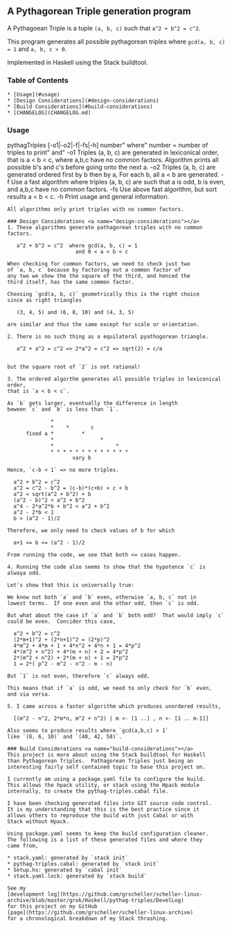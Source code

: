 ## A Pythagorean Triple generation program

A Pythagoean Triple is a tuple `(a, b, c)` such that `a^2 + b^2 = c^2`.

This program generates all possible pythagorean triples where
`gcd(a, b, c) = 1` and `a, b, c > 0`.

Implemented in Haskell using the Stack buildtool.

### Table of Contents
    * [Usage](#usage)
    * [Design Considerations](#design-considerations)
    * [Build Considerations](#build-considerations)
    * [CHANGELOG](CHANGELOG.md)

### Usage <a name="usage"></a>
pythagTriples  [-o1|-o2|-f|-fs|-h] number"
  where"
    number = number of triples to print"
  and"
    -o1 Triples (a, b, c) are generated in lexiconical order,
        that is a < b < c, where a,b,c have no common factors.
        Algorithm prints all possible b's and c's before
        going onto the next a.
    -o2 Triples (a, b, c) are generated ordered first by b
        then by a,  For each b, all a < b are generated.
    -f  Use a fast algorithm where triples (a, b, c) are such
        that a is odd, b is even, and a,b,c have no common
        factors.
    -fs Use above fast algorithm, but sort results a < b < c.
    -h  Print usage and general information.
```   
All algorithms only print triples with no common factors.

### Design Considerations <a name="design-considerations"></a>
1. These algorithms generate pathagorean triples with no common factors.
   ```
       a^2 + b^2 = c^2  where gcd(a, b, c) = 1
                          and 0 < a < b < c
   ```
   When checking for common factors, we need to check just two
   of `a, b, c` because by factoring out a common factor of
   any two we show the the square of the third, and henced the
   third itself, has the same common factor.

   Choosing `gcd(a, b, c)` geometrically this is the right choice
   since as right triangles
   ```
       (3, 4, 5) and (6, 8, 10) and (4, 3, 5)
   ```
   are similar and thus the same except for scale or orientation.

2. There is no such thing as a equilateral pyathogorean triangle.
   ```
       a^2 + a^2 = c^2 => 2*a^2 = c^2 => sqrt(2) = c/a
   ```

   but the square root of `2` is not rational!

3. The ordered algorthm generates all possible triples in lexiconical order,
   that is `a < b < c`.

   As `b` gets larger, eventually the difference in length
   beween `c` and `b` is less than `1`.
   ```
                  *
                  *    *       c
          fixed a *         * 
                  *               *
                  *                    *
                  * * * * * * * * * * * * * 
                         vary b
   ```
   Hence, `c-b < 1` => no more triples.
   ```
      a^2 + b^2 = c^2
      a^2 = c^2 - b^2 = (c-b)*(c+b) < c + b
      a^2 < sqrt(a^2 + b^2) + b
      (a^2 - b)^2 < a^2 + b^2
      a^4 - 2*a^2*b + b^2 < a^2 + b^2
      a^2 - 2*b < 1
      b > (a^2 - 1)/2
   ```
   Therefore, we only need to check values of b for which
   ```
      a+1 <= b <= (a^2 - 1)/2
   ```
   From running the code, we see that both <= cases happen.

4. Running the code also seems to show that the hypotence `c` is
   alwaya odd.

   Let's show that this is universally true:

   We know not both `a` and `b` even, otherwise `a, b, c` not in
   lowest terms.  If one even and the other odd, then `c` is odd.

   But what about the case if `a` and `b` both odd?  That would imply `c`
   could be even.  Concider this case,
   ```
      a^2 + b^2 = c^2
      (2*m+1)^2 + (2*n+1)^2 = (2*p)^2
      4*m^2 + 4*m + 1 + 4*n^2 + 4*n + 1 = 4*p^2
      4*(m^2 + n^2) + 4*(m + n) + 2 = 4*p^2
      2*(m^2 + n^2) + 2*(m + n) + 1 = 2*p^2
      1 = 2*( p^2 - m^2 - n^2 - m - n)
   ```
   But `1` is not even, therefore `c` always odd.

   This means that if `a` is odd, we need to only check for `b` even,
   and via versa.

5. I came across a faster algorithm which produces unordered results,
   ```
      [(m^2 - n^2, 2*m*n, m^2 + n^2) | m <- [1 ..] , n <- [1 .. m-1]]
   ```
   Also seems to produce results where `gcd(a,b,c) > 1`
   like `(8, 6, 10)` and `(40, 42, 58)`.

### Build Considerations <a name="build-considerations"></a>
This project is more about using the Stack buildtool for Haskell
than Pythagorean Triples.  Pathagorean Triples just being an
interesting fairly self contained topic to base this project on.

I currently am using a package.yaml file to configure the build.
This allows the hpack utility, or stack using the Hpack module
internally, to create the pythag-triples.cabal file.

I have been checking generated files into GIT source code control.
It is my understanding that this is the best practice since it
allows others to reproduce the build with just Cabal or with
Stack without Hpack.  

Using package.yaml seems to keep the build configuration cleaner.
The following is a list of these generated files and where they
came from,

* stack.yaml: generated by `stack init`
* pythag-triples.cabal: generated by `stack init`
* Setup.hs: generated by `cabal init`
* stack.yaml.lock: generated by `stack build`

See my
[development log](https://github.com/grscheller/scheller-linux-archive/blob/master/grok/Haskell/pythag-triples/DevelLog)
for this project on my GitHub
[page](https://github.com/grscheller/scheller-linux-archive)
for a chronological breakdown of my Stack thrashing.
